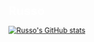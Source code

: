
### <div style="font-size: 24px; color: White;">Russo</div>

[![Russo's GitHub stats](https://github-readme-stats.vercel.app/api?username=anuraghazra&show_icons=true&theme=dark)](https://github.com/anuraghazra/github-readme-stats#gh-dark-mode-only)
